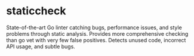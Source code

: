 # staticcheck

State-of-the-art Go linter catching bugs, performance issues, and style problems through static analysis. Provides more comprehensive checking than go vet with very few false positives. Detects unused code, incorrect API usage, and subtle bugs.